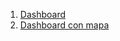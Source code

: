 1. [Dashboard](https://public.tableau.com/app/profile/maria.sanz.belloni/viz/ProyectoDatosPersonales/Dashboard3?publish=yes) 
2. [Dashboard con mapa](https://public.tableau.com/app/profile/maria.sanz.belloni/viz/ProyectoDatosPersonales/Gastosporcategoria?publish=yes)

